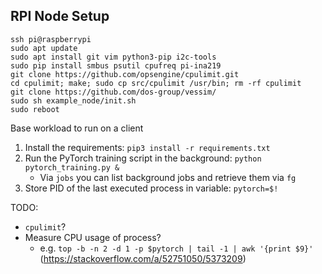 ## RPI Node Setup
```
ssh pi@raspberrypi
sudo apt update
sudo apt install git vim python3-pip i2c-tools
sudo pip install smbus psutil cpufreq pi-ina219
git clone https://github.com/opsengine/cpulimit.git
cd cpulimit; make; sudo cp src/cpulimit /usr/bin; rm -rf cpulimit
git clone https://github.com/dos-group/vessim/
sudo sh example_node/init.sh
sudo reboot
```

Base workload to run on a client

1. Install the requirements: `pip3 install -r requirements.txt`
2. Run the PyTorch training script in the background: `python pytorch_training.py &`
    - Via `jobs` you can list background jobs and retrieve them via `fg`
3. Store PID of the last executed process in variable: `pytorch=$!`

TODO:
- `cpulimit`?
- Measure CPU usage of process?
  - e.g. `top -b -n 2 -d 1 -p $pytorch | tail -1 | awk '{print $9}'` (https://stackoverflow.com/a/52751050/5373209)

